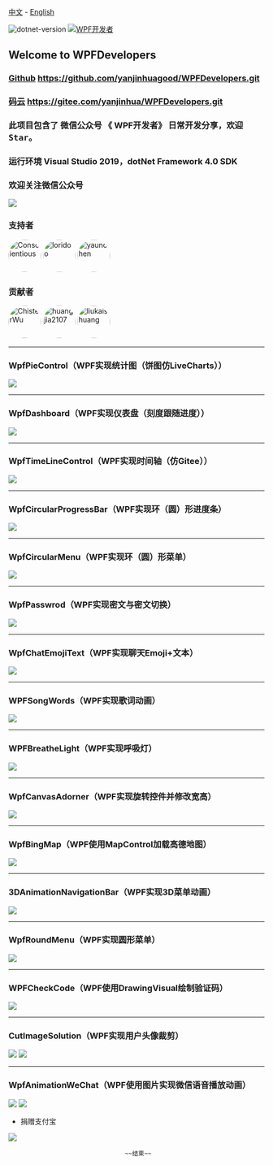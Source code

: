 [中文](https://github.com/yanjinhuagood/WPFDevelopers/blob/master/README.md) - [English](https://github.com/yanjinhuagood/WPFDevelopers/blob/master/README-en.md)  

 ![dotnet-version](https://img.shields.io/badge/.net-%3E%3D4.0-blue.svg)   <a target="_blank" href="https://qm.qq.com/cgi-bin/qm/qr?k=B61RFy2vvpaKLEDxaW6NsDpPZA-eSyFh&jump_from=webapi"><img border="0" src="https://pub.idqqimg.com/wpa/images/group.png" alt="WPF开发者" title="WPF开发者"></a>


## Welcome to WPFDevelopers    

### [Github](https://github.com/yanjinhuagood/WPFDevelopers.git) https://github.com/yanjinhuagood/WPFDevelopers.git  

### [码云](https://gitee.com/yanjinhua/WPFDevelopers.git) https://gitee.com/yanjinhua/WPFDevelopers.git  


### 此项目包含了 微信公众号 《 WPF开发者》 日常开发分享，欢迎<kbd>Star</kbd>。   

### 运行环境 Visual Studio 2019，dotNet Framework 4.0 SDK  

### 欢迎关注微信公众号  

<img src="/resources/wxgzh.jpg"/>  

### 支持者  

<a href="https://github.com/Conscientious" target="_blank"><img style="border-radius:50%!important" width="64px" alt="Conscientious" src="https://avatars.githubusercontent.com/u/10725479?s=64&v=4"></a>   <a href="https://github.com/loridoo" target="_blank"><img style="border-radius:50%!important" width="64px" alt="loridoo" src="https://avatars.githubusercontent.com/u/5158233?v=4"></a>   <a href="https://github.com/yaunchen" target="_blank"><img style="border-radius:50%!important" width="64px" alt="yaunchen" src="https://avatars.githubusercontent.com/u/85333100?v=4"></a> 

### 贡献者  
<a href="https://github.com/ChisterWu" target="_blank"><img style="border-radius:50%!important" width="64px" alt="ChisterWu" src="https://avatars.githubusercontent.com/u/28770378?v=4"></a>  <a href="https://github.com/huangjia2107" target="_blank"><img style="border-radius:50%!important" width="64px" alt="huangjia2107" src="https://avatars.githubusercontent.com/u/13675358?v=4"></a>  <a href="https://github.com/liukaishuang" target="_blank"><img style="border-radius:50%!important" width="64px" alt="liukaishuang" src="https://avatars.githubusercontent.com/u/25221289?v=4"></a>      

***
### WpfPieControl（WPF实现统计图（饼图仿LiveCharts））

<img src="/WpfPieControl/resources/WpfPieControl.gif"/>  

----------

### WpfDashboard（WPF实现仪表盘（刻度跟随进度））

<img src="/WpfDashboard/resources/WpfDashboard.gif"/>  

----------

### WpfTimeLineControl（WPF实现时间轴（仿Gitee））

<img src="/WpfTimeLineControl/resources/WpfTimeLineControl.gif"/>  

----------

### WpfCircularProgressBar（WPF实现环（圆）形进度条）

<img src="/WpfCircularProgressBar/resources/WpfCircularProgressBar.gif"/>  

----------

### WpfCircularMenu（WPF实现环（圆）形菜单）

<img src="/WpfCircularMenu/resources/WpfCircularMenu.gif"/>  

----------

### WpfPasswrod（WPF实现密文与密文切换）

<img src="/WpfPasswrod/resources/WpfPasswrod.gif"/>  

----------

### WpfChatEmojiText（WPF实现聊天Emoji+文本）

<img src="/WpfChatEmojiText/resources/WpfChatEmojiText.gif"/>  

----------

### WPFSongWords（WPF实现歌词动画）

<img src="/WPFSongWords/resources/SongWords.gif"/>  

----------

### WPFBreatheLight（WPF实现呼吸灯）

<img src="/WPFBreatheLight/resources/breathe.gif"/>  

----------

### WpfCanvasAdorner（WPF实现旋转控件并修改宽高）  

<img src="/WpfCanvasAdorner/resources/canvas.gif"/>   

----------

### WpfBingMap（WPF使用MapControl加载高德地图）  

<img src="/WPFBingMap/resources/amap.gif"/>   

----------

### 3DAnimationNavigationBar（WPF实现3D菜单动画） 

<img src="/resources/WPFDevelopersResource/AnimationNavigationBar3D.gif"/>   

----------

### WpfRoundMenu（WPF实现圆形菜单）  

<img src="/WpfRoundMenu/resources/roundMenu.gif"/>  

----------


### WPFCheckCode（WPF使用DrawingVisual绘制验证码）

<img src="/WPFCheckCode/resources/code.gif"/>  

----------

### CutImageSolution（WPF实现用户头像裁剪）

<img src="/resources/WPFDevelopersResource/CutImage.gif"/>  

<img src="/resources/WPFDevelopersResource/CutImage1.gif"/>  

----------

### WpfAnimationWeChat（WPF使用图片实现微信语音播放动画）

<img src="/WpfAnimationWeChat/resources/0.gif"/>  
<img src="/WpfAnimationWeChat/resources/1.gif"/>  

* 捐赠支付宝

<img src="/resources/Alipay.png"/>

									~~结束~~


